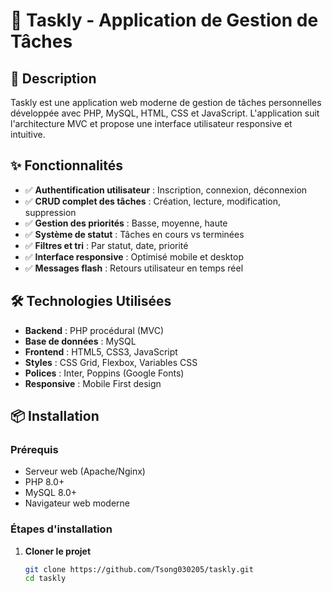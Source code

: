 # 📝 Taskly - Application de Gestion de Tâches

## 🎯 Description

Taskly est une application web moderne de gestion de tâches personnelles développée avec PHP, MySQL, HTML, CSS et JavaScript. L'application suit l'architecture MVC et propose une interface utilisateur responsive et intuitive.

## ✨ Fonctionnalités

- ✅ **Authentification utilisateur** : Inscription, connexion, déconnexion
- ✅ **CRUD complet des tâches** : Création, lecture, modification, suppression
- ✅ **Gestion des priorités** : Basse, moyenne, haute
- ✅ **Système de statut** : Tâches en cours vs terminées
- ✅ **Filtres et tri** : Par statut, date, priorité
- ✅ **Interface responsive** : Optimisé mobile et desktop
- ✅ **Messages flash** : Retours utilisateur en temps réel

## 🛠️ Technologies Utilisées

- **Backend** : PHP procédural (MVC)
- **Base de données** : MySQL
- **Frontend** : HTML5, CSS3, JavaScript
- **Styles** : CSS Grid, Flexbox, Variables CSS
- **Polices** : Inter, Poppins (Google Fonts)
- **Responsive** : Mobile First design

## 📦 Installation

### Prérequis
- Serveur web (Apache/Nginx)
- PHP 8.0+
- MySQL 8.0+
- Navigateur web moderne

### Étapes d'installation

1. **Cloner le projet**
   ```bash
   git clone https://github.com/Tsong030205/taskly.git
   cd taskly
